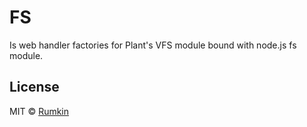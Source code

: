 # FS

Is web handler factories for Plant's VFS module bound with node.js fs module.

## License

MIT © [Rumkin](https://rumk.in)
